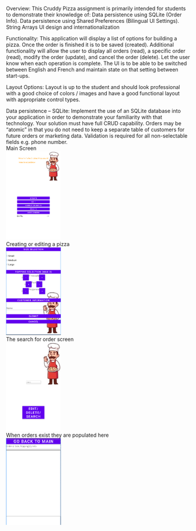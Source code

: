 Overview:
This Cruddy Pizza assignment is primarily intended for students to demonstrate their knowledge of:
Data persistence using SQLite (Order Info). 
Data persistence using Shared Preferences (Bilingual UI Settings).
String Arrays
UI design and internationalization

Functionality:
This application will display a list of options for building a pizza. Once the order is finished it is to be saved (created). Additional functionality will allow the user to display all orders (read), a specific order (read), modify the order (update), and cancel the order (delete). Let the user know when each operation is complete. The UI is to be able to be switched between English and French and maintain state on that setting between start-ups.

Layout Options:
Layout is up to the student and should look professional with a good choice of colors / images and have a good functional layout with appropriate control types.

Data persistence – SQLite:
Implement the use of an SQLite database into your application in order to demonstrate your familiarity with that technology. Your solution must have full CRUD capability. Orders may be “atomic” in that you do not need to keep a separate table of customers for future orders or marketing data. Validation is required for all non-selectable fields e.g. phone number. <br>
Main Screen                                                                                                                    
<img width="150px" src="https://github.com/WilsonBakerW0441287/ExperienceEvidence/blob/main/(CRUD)y%20Pizza%20order%20App%20(Andriod-Java)/Images/Evidence1.PNG"><br>
Creating or editing a pizza                                                                                                                    <br>
<img width="150px" src="https://github.com/WilsonBakerW0441287/ExperienceEvidence/blob/main/(CRUD)y%20Pizza%20order%20App%20(Andriod-Java)/Images/Evidence2.PNG"><br>
The search for order screen                                                                                                                    <br>
<img width="150px" src="https://github.com/WilsonBakerW0441287/ExperienceEvidence/blob/main/(CRUD)y%20Pizza%20order%20App%20(Andriod-Java)/Images/Evidence3.PNG"><br>
When orders exist they are populated here                                                                                                          <br>
<img width="150px" src="https://github.com/WilsonBakerW0441287/ExperienceEvidence/blob/main/(CRUD)y%20Pizza%20order%20App%20(Andriod-Java)/Images/Evidence4.PNG">